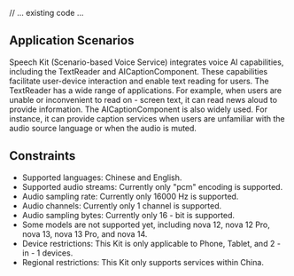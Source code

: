 // ... existing code ...

## Application Scenarios
Speech Kit (Scenario-based Voice Service) integrates voice AI capabilities, including the TextReader and AICaptionComponent. These capabilities facilitate user-device interaction and enable text reading for users. The TextReader has a wide range of applications. For example, when users are unable or inconvenient to read on - screen text, it can read news aloud to provide information. The AICaptionComponent is also widely used. For instance, it can provide caption services when users are unfamiliar with the audio source language or when the audio is muted.

## Constraints
- Supported languages: Chinese and English.
- Supported audio streams: Currently only "pcm" encoding is supported.
- Audio sampling rate: Currently only 16000 Hz is supported.
- Audio channels: Currently only 1 channel is supported.
- Audio sampling bytes: Currently only 16 - bit is supported.
- Some models are not supported yet, including nova 12, nova 12 Pro, nova 13, nova 13 Pro, and nova 14.
- Device restrictions: This Kit is only applicable to Phone, Tablet, and 2 - in - 1 devices.
- Regional restrictions: This Kit only supports services within China.